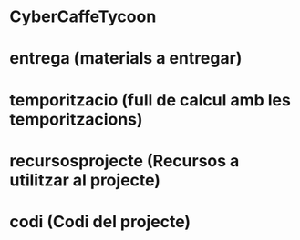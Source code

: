 # CyberCaffeTycoon
# entrega (materials a entregar)
# temporitzacio (full de calcul amb les temporitzacions)
# recursosprojecte (Recursos a utilitzar al projecte)
# codi (Codi del projecte)

